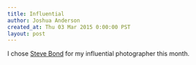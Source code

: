 ```yaml
---
title: Influential
author: Joshua Anderson
created_at: Thu 03 Mar 2015 0:00:00 PST
layout: post
---
```


I chose [Steve Bond](https://www.flickr.com/photos/stevebond) for my influential photographer this month.

<img class="post-image" src="https://s3.amazonaws.com/xatigo/influential-sheet.jpg" alt="">
